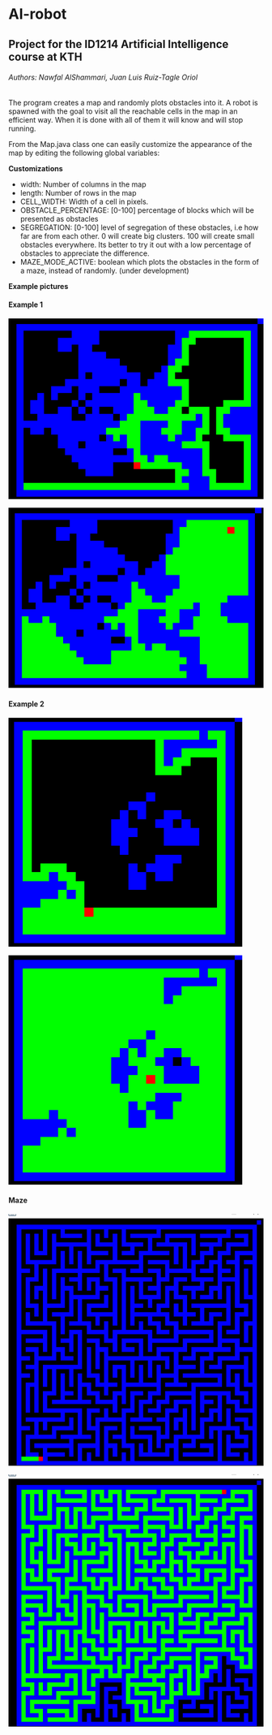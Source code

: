 # AI-robot

## Project for the ID1214 Artificial Intelligence course at KTH

###### Authors: Nawfal AlShammari, Juan Luis Ruiz-Tagle Oriol

The program creates a map and randomly plots obstacles into it. A robot is spawned with the goal to visit 
all the reachable cells in the map in an efficient way. When it is done with all of them it will know and will stop running.

From the Map.java class one can easily customize the appearance of the map by editing the following global variables:

__Customizations__
* width: Number of columns in the map
* length: Number of rows in the map
* CELL_WIDTH: Width of a cell in pixels.
* OBSTACLE_PERCENTAGE: [0-100] percentage of blocks which will be presented as obstacles
* SEGREGATION: [0-100] level of segregation of these obstacles, i.e how far are from each other. 0 will create big clusters.
100 will create small obstacles everywhere. Its better to try it out with a low percentage of obstacles to appreciate the difference.
* MAZE_MODE_ACTIVE: boolean which plots the obstacles in the form of a maze, instead of randomly. (under development)

__Example pictures__

#### Example 1
![alt text][AI-robot1]

![alt tag][AI-robot2]

#### Example 2
![alt text][AI-robot3]

![alt text][AI-robot4]

#### Maze
![alt text][AI-robot5]

![alt text][AI-robot6]



[AI-robot1]: https://raw.githubusercontent.com/juanluisrto/AI-robot/master/bin/images/AI-robot1.PNG 
[AI-robot2]: https://raw.githubusercontent.com/juanluisrto/AI-robot/master/bin/images/AI-robot2.PNG
[AI-robot3]: https://raw.githubusercontent.com/juanluisrto/AI-robot/master/bin/images/AI-robot3.PNG
[AI-robot4]: https://raw.githubusercontent.com/juanluisrto/AI-robot/master/bin/images/AI-robot4.PNG
[AI-robot5]: https://raw.githubusercontent.com/juanluisrto/AI-robot/master/bin/images/AI-robot5.PNG
[AI-robot6]: https://raw.githubusercontent.com/juanluisrto/AI-robot/master/bin/images/AI-robot6.PNG
